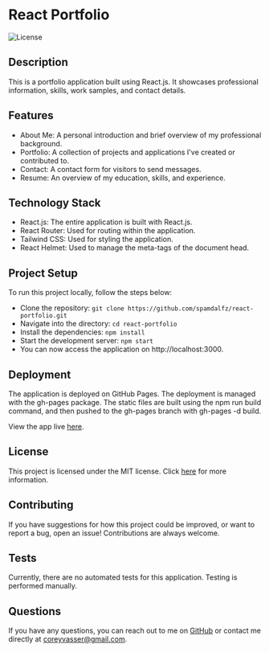 # React Portfolio
![License](https://img.shields.io/badge/license-MIT-brightgreen.svg)

## Description

This is a portfolio application built using React.js. It showcases professional information, skills, work samples, and contact details.

## Features

- About Me: A personal introduction and brief overview of my professional background.
- Portfolio: A collection of projects and applications I've created or contributed to.
- Contact: A contact form for visitors to send messages.
- Resume: An overview of my education, skills, and experience.

## Technology Stack
- React.js: The entire application is built with React.js.
- React Router: Used for routing within the application.
- Tailwind CSS: Used for styling the application.
- React Helmet: Used to manage the meta-tags of the document head.

## Project Setup

To run this project locally, follow the steps below:

- Clone the repository: ``` git clone https://github.com/spamdalfz/react-portfolio.git ```
- Navigate into the directory: ```cd react-portfolio```
- Install the dependencies: ```npm install```
- Start the development server: ```npm start```
- You can now access the application on http://localhost:3000.

## Deployment

The application is deployed on GitHub Pages. The deployment is managed with the gh-pages package. The static files are built using the npm run build command, and then pushed to the gh-pages branch with gh-pages -d build.

View the app live [here]().


## License

This project is licensed under the MIT license. Click [here](https://opensource.org/licenses/MIT) for more information.

## Contributing

If you have suggestions for how this project could be improved, or want to report a bug, open an issue! Contributions are always welcome.

## Tests

Currently, there are no automated tests for this application. Testing is performed manually.

## Questions

If you have any questions, you can reach out to me on [GitHub](https://github.com/spamdalfz) or contact me directly at coreyvasser@gmail.com.